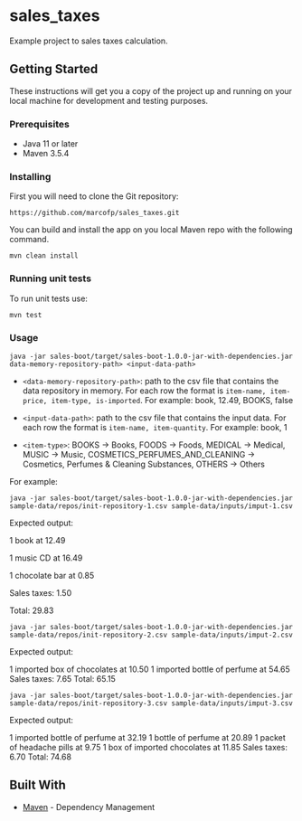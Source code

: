 # sales_taxes

Example project to sales taxes calculation.

## Getting Started

These instructions will get you a copy of the project up and running on your local machine for development and testing purposes.

### Prerequisites

- Java 11 or later
- Maven 3.5.4

### Installing

First you will need to clone the Git repository:

```https://github.com/marcofp/sales_taxes.git```

You can build and install the app on you local Maven repo with the following command.

```mvn clean install```

### Running unit tests

To run unit tests use:

```mvn test```

### Usage

```java -jar sales-boot/target/sales-boot-1.0.0-jar-with-dependencies.jar data-memory-repository-path> <input-data-path>```

- ```<data-memory-repository-path>```: path to the csv file that contains the data repository in memory. For each row the format is ```item-name, item-price, item-type, is-imported```. For example: book, 12.49, BOOKS, false

- ```<input-data-path>```: path to the csv file that contains the input data. For each row the format is ```item-name, item-quantity```. For example: book, 1

- ```<item-type>```: BOOKS -> Books, FOODS -> Foods, MEDICAL -> Medical, MUSIC -> Music,  COSMETICS_PERFUMES_AND_CLEANING -> Cosmetics, Perfumes & Cleaning Substances, OTHERS -> Others

For example: 

```java -jar sales-boot/target/sales-boot-1.0.0-jar-with-dependencies.jar sample-data/repos/init-repository-1.csv sample-data/inputs/imput-1.csv```

Expected output:

1 book at 12.49

1 music CD at 16.49

1 chocolate bar at 0.85

Sales taxes: 1.50

Total: 29.83

```java -jar sales-boot/target/sales-boot-1.0.0-jar-with-dependencies.jar sample-data/repos/init-repository-2.csv sample-data/inputs/imput-2.csv```

Expected output:

1 imported box of chocolates at 10.50
1 imported bottle of perfume at 54.65
Sales taxes: 7.65
Total: 65.15

```java -jar sales-boot/target/sales-boot-1.0.0-jar-with-dependencies.jar sample-data/repos/init-repository-3.csv sample-data/inputs/imput-3.csv```

Expected output:

1 imported bottle of perfume at 32.19
1 bottle of perfume at 20.89
1 packet of headache pills at 9.75
1 box of imported chocolates at 11.85
Sales taxes: 6.70
Total: 74.68

## Built With

* [Maven](https://maven.apache.org/) - Dependency Management
